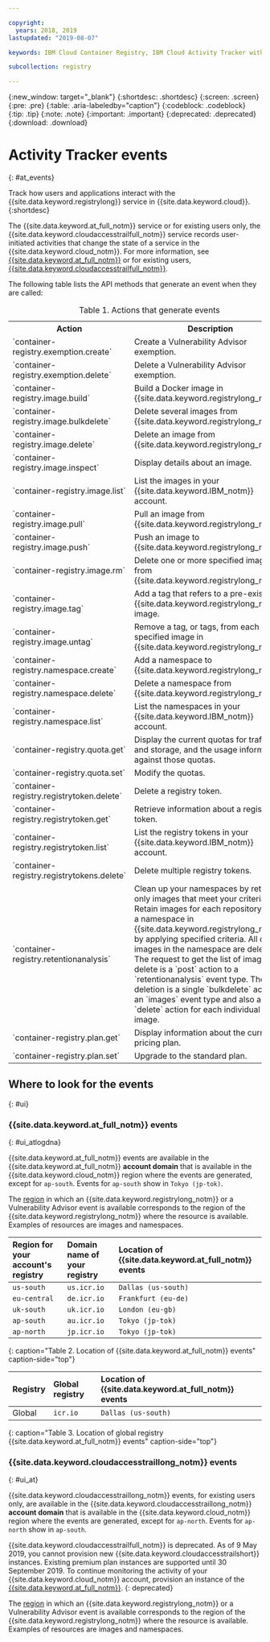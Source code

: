 ```yaml
---

copyright:
  years: 2018, 2019
lastupdated: "2019-08-07"

keywords: IBM Cloud Container Registry, IBM Cloud Activity Tracker with LogDNA events, Activity Tracker events, events, track,

subcollection: registry

---
```


{:new_window: target="_blank"}
{:shortdesc: .shortdesc}
{:screen: .screen}
{:pre: .pre}
{:table: .aria-labeledby="caption"}
{:codeblock: .codeblock}
{:tip: .tip}
{:note: .note}
{:important: .important}
{:deprecated: .deprecated}
{:download: .download}

# Activity Tracker events
{: #at_events}

Track how users and applications interact with the {{site.data.keyword.registrylong}} service in {{site.data.keyword.cloud}}.
{:shortdesc}

The {{site.data.keyword.at_full_notm}} service or for existing users only, the {{site.data.keyword.cloudaccesstrailfull_notm}} service records user-initiated activities that change the state of a service in the {{site.data.keyword.cloud_notm}}.
For more information, see [{{site.data.keyword.at_full_notm}}](/docs/services/Activity-Tracker-with-LogDNA?topic=logdnaat-getting-started) or for existing users, [{{site.data.keyword.cloudaccesstrailfull_notm}}](/docs/services/cloud-activity-tracker?topic=cloud-activity-tracker-getting-started#getting-started).

The following table lists the API methods that generate an event when they are called:

<table>
  <caption>Table 1. Actions that generate events</caption>
  <tr>
    <th>Action</th>
	  <th>Description</th>
  </tr>
  <tr>
    <td>`container-registry.exemption.create`</td>
	  <td>Create a Vulnerability Advisor exemption.</td>
  </tr>
  <tr>
    <td>`container-registry.exemption.delete`</td>
	  <td>Delete a Vulnerability Advisor exemption.</td>
  </tr>
  <tr>
    <td>`container-registry.image.build`</td>
	  <td>Build a Docker image in {{site.data.keyword.registrylong_notm}}.</td>
  </tr>
  <tr>
    <td>`container-registry.image.bulkdelete`</td>
	  <td>Delete several images from {{site.data.keyword.registrylong_notm}}.</td>
  </tr>
  <tr>
    <td>`container-registry.image.delete`</td>
	  <td>Delete an image from {{site.data.keyword.registrylong_notm}}.</td>
  </tr>
  <tr>
    <td>`container-registry.image.inspect`</td>
	  <td>Display details about an image.</td>
  </tr>
  <tr>
    <td>`container-registry.image.list`</td>
	  <td>List the images in your {{site.data.keyword.IBM_notm}} account.</td>
  </tr>
  <tr>
    <td>`container-registry.image.pull`</td>
	  <td>Pull an image from {{site.data.keyword.registrylong_notm}}.</td>
  </tr>
  <tr>
    <td>`container-registry.image.push`</td>
	  <td>Push an image to {{site.data.keyword.registrylong_notm}}.</td>
  </tr>
    <td>`container-registry.image.rm`</td>
	  <td>Delete one or more specified images from {{site.data.keyword.registrylong_notm}}.</td>
  </tr>
  <tr>
    <td>`container-registry.image.tag`</td>
	  <td>Add a tag that refers to a pre-existing {{site.data.keyword.registrylong_notm}} image.</td>
  </tr>
   <tr>
    <td>`container-registry.image.untag`</td>
	  <td>Remove a tag, or tags, from each specified image in {{site.data.keyword.registrylong_notm}}.</td>
  </tr>
  <tr>
    <td>`container-registry.namespace.create`</td>
	  <td>Add a namespace to {{site.data.keyword.registrylong_notm}}.</td>
  </tr>
  <tr>
    <td>`container-registry.namespace.delete`</td>
	  <td>Delete a namespace from {{site.data.keyword.registrylong_notm}}.</td>
  </tr>
  <tr>
    <td>`container-registry.namespace.list`</td>
	  <td>List the namespaces in your {{site.data.keyword.IBM_notm}} account.</td>
  </tr>
  <tr>
    <td>`container-registry.quota.get`</td>
	  <td>Display the current quotas for traffic and storage, and the usage information against those quotas.</td>
  </tr>
  <tr>
    <td>`container-registry.quota.set`</td>
	  <td>Modify the quotas.</td>
  </tr>
  <tr>
    <td>`container-registry.registrytoken.delete`</td>
	  <td>Delete a registry token.</td>
  </tr>
  <tr>
    <td>`container-registry.registrytoken.get`</td>
	  <td>Retrieve information about a registry token.</td>
  </tr>
  <tr>
    <td>`container-registry.registrytoken.list`</td>
	  <td>List the registry tokens in your {{site.data.keyword.IBM_notm}} account.</td>
  </tr>
  <tr>
    <td>`container-registry.registrytokens.delete`</td>
	  <td>Delete multiple registry tokens.</td>
  </tr><tr>
    <td>`container-registry.retentionanalysis`</td>
	  <td>Clean up your namespaces by retaining only images that meet your criteria. Retain images for each repository within a namespace in {{site.data.keyword.registrylong_notm}} by applying specified criteria. All other images in the namespace are deleted. </br> The request to get the list of images to delete is a `post` action to a `retentionanalysis` event type. The deletion is a single `bulkdelete` action to an `images` event type and also a `delete` action for each individual image.</td>
  </tr>
  <tr>
    <td>`container-registry.plan.get`</td>
	  <td>Display information about the current pricing plan.</td>
  </tr>
  <tr>
    <td>`container-registry.plan.set`</td>
	  <td>Upgrade to the standard plan.</td>
  </tr>
 </table>

## Where to look for the events
{: #ui}

### {{site.data.keyword.at_full_notm}} events
{: #ui_atlogdna}

{{site.data.keyword.at_full_notm}} events are available in the {{site.data.keyword.at_full_notm}} **account domain** that is available in the {{site.data.keyword.cloud_notm}} region where the events are generated, except for `ap-south`. Events for `ap-south` show in `Tokyo (jp-tok)`.

The [region](/docs/services/Registry?topic=registry-registry_overview#registry_regions) in which an {{site.data.keyword.registrylong_notm}} or a Vulnerability Advisor event is available corresponds to the region of the {{site.data.keyword.registrylong_notm}} where the resource is available. Examples of resources are images and namespaces.

| Region for your account's registry | Domain name of your registry | Location of {{site.data.keyword.at_full_notm}} events |
|:-----------------|:-----------------|:-----------------|
| `us-south` | `us.icr.io` | `Dallas (us-south)` |
| `eu-central` | `de.icr.io` | `Frankfurt (eu-de)` |
| `uk-south` | `uk.icr.io` | `London (eu-gb)` |
| `ap-south` | `au.icr.io` | `Tokyo (jp-tok)` |
| `ap-north` | `jp.icr.io` | `Tokyo (jp-tok)` |
{: caption="Table 2. Location of {{site.data.keyword.at_full_notm}} events" caption-side="top"}

| Registry | Global registry | Location of {{site.data.keyword.at_full_notm}} events |
|:-----------------|:-----------------|:-----------------|
| Global | `icr.io` | `Dallas (us-south)` |
{: caption="Table 3. Location of global registry {{site.data.keyword.at_full_notm}} events" caption-side="top"}

### {{site.data.keyword.cloudaccesstraillong_notm}} events
{: #ui_at}

{{site.data.keyword.cloudaccesstraillong_notm}} events, for existing users only, are available in the {{site.data.keyword.cloudaccesstraillong_notm}} **account domain** that is available in the {{site.data.keyword.cloud_notm}} region where the events are generated, except for `ap-north`. Events for `ap-north` show in `ap-south`.

{{site.data.keyword.cloudaccesstrailfull_notm}} is deprecated. As of 9 May 2019, you cannot provision new {{site.data.keyword.cloudaccesstrailshort}} instances. Existing premium plan instances are supported until 30 September 2019. To continue monitoring the activity of your {{site.data.keyword.cloud_notm}} account, provision an instance of the [{{site.data.keyword.at_full_notm}}](/docs/services/Activity-Tracker-with-LogDNA?topic=logdnaat-getting-started#getting-started).
{: deprecated}

The [region](/docs/services/Registry?topic=registry-registry_overview#registry_regions) in which an {{site.data.keyword.registrylong_notm}} or a Vulnerability Advisor event is available corresponds to the region of the {{site.data.keyword.registrylong_notm}} where the resource is available. Examples of resources are images and namespaces.
